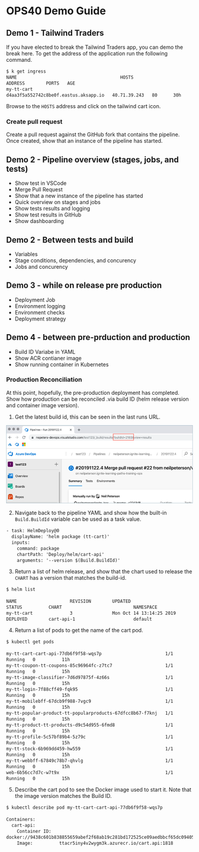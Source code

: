 # OPS40 Demo Guide

## Demo 1 - Tailwind Traders

If you have elected to break the Tailwind Traders app, you can demo the break here. To get the address of the application run the following command.

```
$ k get ingress
NAME                                       HOSTS                                   ADDRESS        PORTS   AGE
my-tt-cart                                 d4aa3f5a552742c8be0f.eastus.aksapp.io   40.71.39.243   80      30h
```

Browse to the `HOSTS` address and click on the tailwind cart icon.

### Create pull request

Create a pull request against the GitHub fork that contains the pipeline. Once created, show that an instance of the pipeline has started.

## Demo 2 - Pipeline overview (stages, jobs, and tests)

- Show test in VSCode
- Merge Pull Request
- Show that a new instance of the pipeline has started 
- Quick overview on stages and jobs
- Show tests results and logging
- Show test results in GitHub
- Show dashboarding

## Demo 2 - Between tests and build

- Variables
- Stage conditions, dependencies, and concurency
- Jobs and concurency 

## Demo 3 - while on release pre production

- Deployment Job
- Environment logging
- Environment checks
- Deployment strategy

## Demo 4 - between pre-prduction and production

- Build ID Variabe in YAML
- Show ACR contianer image
- Show running container in Kubernetes

### Production Reconciliation

At this point, hopefully, the pre-production deployment has completed. Show how production can be reconciled .via build ID (helm release version and container image version).

1. Get the latest build id, this can be seen in the last runs URL.

![Pipeline Run URL with Build ID](./images/buildid.png)

2. Navigate back to the pipeline YAML and show how the built-in `Build.BuildId` variable can be used as a task value.

```
- task: HelmDeploy@0
  displayName: 'helm package (tt-cart)'
  inputs:
    command: package
    chartPath: 'Deploy/helm/cart-api'
    arguments: '--version $(Build.BuildId)'
```

3. Return a list of helm release, and show that the chart used to release the `CHART` has a version that matches the build-id.

```
$ helm list

NAME                    REVISION        UPDATED                         STATUS          CHART                           NAMESPACE
my-tt-cart              3               Mon Oct 14 13:14:25 2019        DEPLOYED        cart-api-1                      default
```

4. Return a list of pods to get the name of the cart pod.

```
$ kubectl get pods

my-tt-cart-cart-api-77db6f9f58-wqs7p                        1/1     Running   0          11h
my-tt-coupon-tt-coupons-85c96964fc-z7tc7                    1/1     Running   0          15h
my-tt-image-classifier-7d6d97875f-4z66s                     1/1     Running   0          15h
my-tt-login-7f88cff49-fqk95                                 1/1     Running   0          15h
my-tt-mobilebff-67dcb9f988-7vgc9                            1/1     Running   0          15h
my-tt-popular-product-tt-popularproducts-67dfcc8b67-f7knj   1/1     Running   0          15h
my-tt-product-tt-products-d9c54d955-6fmd8                   1/1     Running   0          15h
my-tt-profile-5c57bf89b4-5z79c                              1/1     Running   0          15h
my-tt-stock-6b969dd459-hw559                                1/1     Running   0          15h
my-tt-webbff-67849c78b7-qhvlg                               1/1     Running   0          15h
web-6b56cc7d7c-w7t9x                                        1/1     Running   0          15h
```

5. Describe the cart pod to see the Docker image used to start it. Note that the image version matches the Build ID.

```
$ kubectl describe pod my-tt-cart-cart-api-77db6f9f58-wqs7p

Containers:
  cart-api:
    Container ID:   docker://9438c601b838855659abef2f68ab19c281bd172525ce09aedbbcf65dc0940580
    Image:          ttacr5iny4v2wygm3k.azurecr.io/cart.api:1818
```